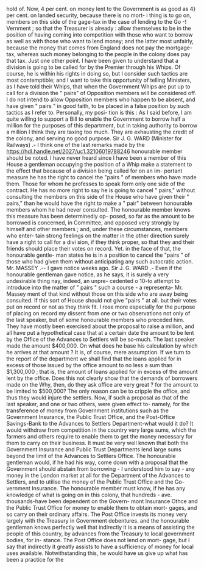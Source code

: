 hold of. Now, 4 per cent. on money lent to the Government is as good as 4} per cent. on landed security, because there is no mort- i thing is to go on, members on this side of the gage-tax in the case of lending to the Go -! Vernment ; so that the Treasurer is already : allow themselves to be in the position of having coming into competition with those who want to borrow as well as with those who want to lend money; and the latter most unfairly, because the money that comes from England does not pay the mortgage-tax, whereas such money belonging to the people in the colony does pay that tax. Just one other point. I have been given to understand that a division is going to be called for by the Premier through his Whips. Of course, he is within his rights in doing so, but I consider such tactics are most contemptible; and I want to take this opportunity of telling Ministers, as I have told their Whips, that when the Government Whips are put up to call for a division the " pairs" of Opposition members will be considered off. I do not intend to allow Opposition members who happen to be absent, and have given " pairs " in good faith, to be placed in a false position by such tactics as I refer to. Personally, my posi- tion is this : As I said before, I am quite willing to support a Bill to enable the Government to borrow half a million for the purposes of this department, but in taking authority to borrow a million I think they are taxing too much. They are exhausting the credit of the colony, and serving no good purpose. Sir J. G. WARD (Minister for Railways) .- I think one of the last remarks made by the https://hdl.handle.net/2027/uc1.32106019788246 honourable member should be noted. I have never heard since I have been a member of this House a gentleman occupying the position of a Whip make a statement to the effect that because of a division being called for on an im- portant measure he has the right to cancel the "pairs " of members who have made them. Those for whom he professes to speak form only one side of the contract. He has no more right to say he is going to cancel " pairs," without consulting the members on this side of the House who have given their " pairs," than he would have the right to make a " pair" between honourable members whom he had never consulted. The honourable member knows this measure has been determinedly op- posed, so far as the amount to be borrowed is concerned, in Committee, and opposed very strongly by himself and other members ; and, under these circumstances, members who enter- tain strong feelings on the matter in the other direction surely have a right to call for a divi sion, if they think proper, so that they and their friends should place their votes on record. Yet. in the face of that, the honourable gentle- man states he is in a position to cancel the "pairs " of those who had given them without anticipating any such autocratic action. Mr. MASSEY .-- I gave notice weeks ago. Sir J. G. WARD .- Even if the honourable gentleman gave notice, as he says, it is surely a very undesirable thing nay, indeed, an unpre- cedented o 10-to attempt to introduce into the matter of " pairs " such a course - a representa- Mr. Massey ment of that kind without those on this side who are away being consulted. If this sort of House should not give "pairs " at all. but their votes put on record or not as they think fit. I rose more especially for the purpose of placing on record my dissent from one or two observations not only of the last speaker, but of some honourable members who preceded him. They have mostly been exercised about the proposal to raise a million, and all have put a hypothetical case that at a certain date the amount to be lent by the Office of the Advances to Settlers will be so-much. The last speaker made the amount $400,000. On what does he base his calculation by which he arrives at that amount ? It is, of course, mere assumption. If we turn to the report of the department we shall find that the loans applied for in excess of those issued by the office amount to no less a sum than $1,300,000 ; that is, the amount of loans applied for in excess of the amount lent by the office. Does this not clearly show that the demands of borrowers made on the Why, then, do they ask office are very great ? for the amount to be limited to $500,000? The only reason can be to cripple the office, and thus they would injure the settlers. Now, if such a proposal as that of the last speaker, and one or two others, were given effect to- namely, for the transference of money from Government institutions such as the Government Insurance, the Public Trust Office, and the Post-Office Savings-Bank to the Advances to Settlers Department-what would it do? It would withdraw from competition in the country very large sums, which the farmers and others require to enable them to get the money necessary for them to carry on their business. It must be very well known that both the Government Insurance and Public Trust Departments lend large sums beyond the limit of the Advances to Settlers Office. The honourable gentleman would, if he had his way, come down with a proposal that the Government should abstain from borrowing - I understood him to say - any money in the London market at all for the Department of the Advances to Settlers, and to utilise the money of the Public Trust Office and the Go- vernment Insurance. The honourable member must know, if he has any knowledge of what is going on in this colony, that hundreds - ave. thousands-have been dependent on the Govern- mont Insurance Othce and the Public Trust Office for money to enable them to obtain mort- gages, and so carry on their ordinary affairs. The Post Office invests its money very largely with the Treasury in Government debentures. and the honourable gentleman knows perfectly well that indirectly it is a means of assisting the people of this country, by advances from the Treasury to local government bodies, for in- stance. The Post Office does not lend on mort- gage, but I say that indirectly it greatly assists to have a sufficiency of money for local uses available. Notwithstanding this, he would have us give up what has been a practice for the 